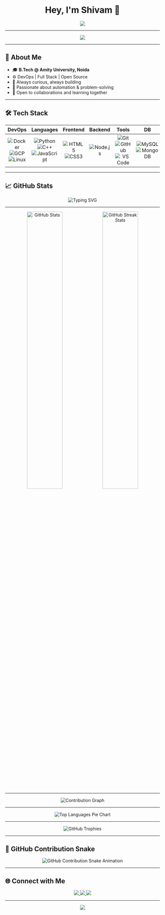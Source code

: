 

<h1 align="center">Hey, I'm Shivam 👋</h1>
<p align="center">
<img src="https://readme-typing-svg.herokuapp.com?font=Fira+Code&size=24&pause=1000&color=F7004C&center=true&vCenter=true&width=600&height=80&lines=DevOps+Engineer+in+Progress...;Full+Stack+Explorer;Cloud+Enthusiast+☁;Lifelong+Learner+📚;Open+Source+Contributor+💻" />

</p>

---

<p align="center">
  <img src="https://capsule-render.vercel.app/api?type=waving&color=F7004C&height=150&section=header&text=Welcome%20to%20My%20GitHub!&fontColor=ffffff&fontSize=30&animation=fadeIn" />
</p>

---

## 🚀 About Me

- 🎓 **B.Tech @ Amity University, Noida**
- ⚙️ DevOps | Full Stack | Open Source
- 🌱 Always curious, always building
- 🧠 Passionate about automation & problem-solving
- 🤝 Open to collaborations and learning together

---

## 🛠 Tech Stack

<div align="center">

| DevOps | Languages | Frontend | Backend | Tools | DB |
|:------:|:---------:|:--------:|:-------:|:-----:|:--:|
| ![Docker](https://img.shields.io/badge/Docker-%230db7ed.svg?logo=docker&logoColor=white) <br> ![GCP](https://img.shields.io/badge/GCP-%234285F4.svg?logo=google-cloud&logoColor=white) <br> ![Linux](https://img.shields.io/badge/Linux-%23000.svg?logo=linux&logoColor=white) | ![Python](https://img.shields.io/badge/Python-%233776AB.svg?logo=python&logoColor=white) <br> ![C++](https://img.shields.io/badge/C++-%2300599C.svg?logo=c%2B%2B&logoColor=white) <br> ![JavaScript](https://img.shields.io/badge/JS-%23F7DF1E.svg?logo=javascript&logoColor=black) | ![HTML5](https://img.shields.io/badge/HTML-%23E34F26.svg?logo=html5&logoColor=white) <br> ![CSS3](https://img.shields.io/badge/CSS-%231572B6.svg?logo=css3&logoColor=white) | ![Node.js](https://img.shields.io/badge/Node.js-%23339933.svg?logo=node.js&logoColor=white) | ![Git](https://img.shields.io/badge/Git-%23F05032.svg?logo=git&logoColor=white) <br> ![GitHub](https://img.shields.io/badge/GitHub-%23181717.svg?logo=github&logoColor=white) <br> ![VS Code](https://img.shields.io/badge/VSCode-%23007ACC.svg?logo=visual-studio-code&logoColor=white) | ![MySQL](https://img.shields.io/badge/MySQL-%234479A1.svg?logo=mysql&logoColor=white) <br> ![MongoDB](https://img.shields.io/badge/MongoDB-%2347A248.svg?logo=mongodb&logoColor=white) |

</div>

---

## 📈 GitHub Stats
<!-- Typing SVG Header -->
<p align="center">
  <img src="https://readme-typing-svg.herokuapp.com?font=Fira+Code&size=26&pause=1000&color=F7004C&center=true&vCenter=true&width=700&lines=DevOps+Engineer+in+Progress...;Full+Stack+Explorer;Cloud+Enthusiast+☁;Lifelong+Learner+📚;Open+Source+Contributor+💻" alt="Typing SVG" />
</p>

---

<!-- GitHub Stats -->
<p align="center">
  <img src="https://github-readme-stats.vercel.app/api?username=Shivam8286&show_icons=true&theme=radical&count_private=true&hide_border=true&border_radius=10" width="48%" alt="GitHub Stats" />
  <img src="https://github-readme-streak-stats.herokuapp.com/?user=Shivam8286&theme=radical&hide_border=true&border_radius=10" width="48%" alt="GitHub Streak Stats" />
</p>

---

<!-- Contribution Graph -->
<p align="center">
  <img src="https://github-readme-activity-graph.vercel.app/graph?username=Shivam8286&theme=react-dark&hide_border=true&area=true" alt="Contribution Graph" />
</p>

---

<!-- Languages Pie Chart -->
<p align="center">
  <img src="https://github-readme-stats.vercel.app/api/top-langs/?username=Shivam8286&layout=pie&theme=radical&hide_border=true&border_radius=10" alt="Top Languages Pie Chart" />
</p>

---

<!-- Profile Trophies -->
<p align="center">
  <img src="https://github-profile-trophy.vercel.app/?username=Shivam8286&theme=radical&no-frame=true&margin-w=10&row=1" alt="GitHub Trophies" />
</p>




---

## 🐍 GitHub Contribution Snake

<p align="center">
  <img src="https://shivam8286.github.io/Shivam8286/github-contribution-grid-snake.svg" alt="GitHub Contribution Snake Animation" />
</p>

---

## 🌐 Connect with Me

<p align="center">
  <a href="https://github.com/Shivam8286">
    <img src="https://img.shields.io/badge/GitHub-%23181717.svg?style=for-the-badge&logo=github&logoColor=white" />
  </a>
  <a href="https://linkedin.com/in/YOUR_LINK_HERE">
    <img src="https://img.shields.io/badge/LinkedIn-%230077B5.svg?style=for-the-badge&logo=linkedin&logoColor=white" />
  </a>
  <a href="mailto:your.email@example.com">
    <img src="https://img.shields.io/badge/Email-D14836?style=for-the-badge&logo=gmail&logoColor=white" />
  </a>
</p>

---

<p align="center">
  <img src="https://capsule-render.vercel.app/api?type=waving&color=F7004C&height=150&section=footer" />
</p>
